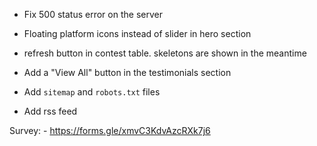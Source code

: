 - Fix 500 status error on the server
- Floating platform icons instead of slider in hero section

- refresh button in contest table. skeletons are shown in the meantime
- Add a "View All" button in the testimonials section

- Add `sitemap` and `robots.txt` files
- Add rss feed

Survey: - https://forms.gle/xmvC3KdvAzcRXk7j6

